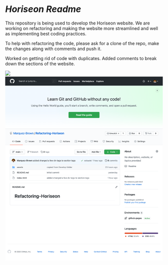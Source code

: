 # ***Horiseon Readme***



This repository is being used to develop the Horiseon website.
We are working on refactoring and making the website more streamlined and well as implementing best coding practices.

To help with refactoring the code, please ask for a clone of the repo, make the changes along with comments and push it.

Worked on getting rid of code with duplicates.  Added comments to break down the sections of the website.  

<img src = "assets/images/horiseon.png">
<img src = "assets/images/horiseonrepo.png">


